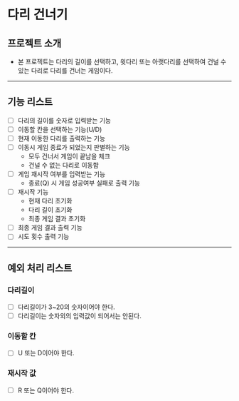 # 다리 건너기

## 프로젝트 소개

- 본 프로젝트는 다리의 길이를 선택하고, 윗다리 또는 아랫다리를 선택하여 건널 수 있는 다리로 다리를 건너는 게임이다.

---------

## 기능 리스트

-[ ] 다리의 길이를 숫자로 입력받는 기능
-[ ] 이동할 칸을 선택하는 기능(U/D)
-[ ] 현재 이동한 다리를 출력하는 기능
-[ ] 이동시 게임 종료가 되었는지 판별하는 기능
  - 모두 건너서 게임이 끝남을 체크
  - 건널 수 없는 다리로 이동함
-[ ] 게임 재시작 여부를 입력받는 기능
  - 종료(Q) 시 게임 성공여부 실패로 출력 기능
-[ ] 재시작 기능
  - 현재 다리 초기화
  - 다리 길이 초기화
  - 최종 게임 결과 초기화
-[ ] 최종 게임 결과 출력 기능
-[ ] 시도 횟수 출력 기능

----------------

## 예외 처리 리스트

### 다리길이
-[ ] 다리길이가 3~20의 숫자이어야 한다.
-[ ] 다리길이는 숫자외의 입력값이 되어서는 안된다.

### 이동할 칸
-[ ] U 또는 D이어야 한다.

### 재시작 값
-[ ] R 또는 Q이어야 한다.

  